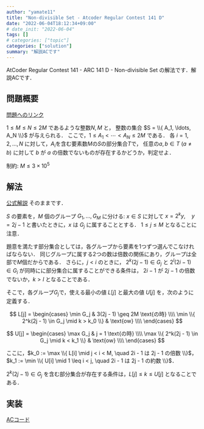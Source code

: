 ```yaml
---
author: "yamate11"
title: "Non-divisible Set - Atcoder Regular Contest 141 D"
date: "2022-06-04T18:12:34+09:00"
# date_init: "2022-06-04"
tags: []
# categories: ["topic"]
categories: ["solution"]
summary: "解説ACです"
---
```


AtCoder Regular Contest 141 - ARC 141 D - Non-divisible Set の解法です．解説ACです．

## 問題概要

[問題へのリンク](https://atcoder.jp/contests/arc141/tasks/arc141_d)

$1 \leq M \leq N \leq 2M$ であるような整数$N, M$ と，
整数の集合 $S = \\{ A_1, \ldots, A_N \\}$ が与えられる．
ここで，$1 \leq A_1 < \cdots < A_N \leq 2M$ である．
各 $i = 1, 2, \ldots, N$ に対して，$A_i$を含む要素数$M$の$S$の部分集合$T$で，
任意の$a, b \in T$ ($a \neq b$) に対して $b$ が $a$ の倍数でないものが存在するかどうか，判定せよ．

制約: $M \leq 3\times 10^5$

## 解法

[公式解説](https://atcoder.jp/contests/arc141/editorial/4015) そのままです．

$S$ の要素を，$M$ 個のグループ $G_1, \ldots, G_M$ に分ける:
$x \in S$ に対して $x = 2^k y, \quad y = 2j - 1$ と書いたときに，$x$ は $G_j$ に属することとする．
$1 \leq j \leq M$ となることに注意．

題意を満たす部分集合としては，各グループから要素を1つずつ選んでこなければならない．
同じグループに属する2つの数は倍数の関係にあり，グループは全部で$M$個だからである．
さらに，$j < i$ のときに，
$2^k(2j - 1) \in G_j$ と $2^l(2i - 1) \in G_i$ が同時にに部分集合に属することができる条件は，
$2i - 1$ が $2j - 1$ の倍数でないか，$k > l$ となることである．

そこで，各グループ$G_j$で，使える最小の値 $L[j]$ と最大の値 $U[j]$ を，次のように定義する．

$$
L[j] =
\begin{cases}
\min G_j & 3(2j - 1) \geq 2M \text{の時} \\\\
\min \\{ 2^k(2j - 1) \in G_j \mid k > k_0 \\} & \text{ow} \\\\
\end{cases}
$$

$$
U[j] =
\begin{cases}
\max G_j & j = 1 \text{の時} \\\\
\max \\{ 2^k(2j - 1) \in G_j \mid k < k_1 \\} & \text{ow} \\\\
\end{cases}
$$

ここに，$k_0 := \max \\{ L[i] \mid j < i < M, \quad 2i - 1 は 2j - 1 の倍数 \\}$，
$k_1 := \min \\{ U[i] \mid 1 \leq i < j, \quad 2i - 1 は 2j - 1 の約数 \\}$．

$2^k(2j - 1) \in G_j$ を含む部分集合が存在する条件は，$L[j] \leq k \leq U[j]$ となることである．

## 実装

[ACコード](https://atcoder.jp/contests/arc141/submissions/32194628)



